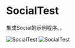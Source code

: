 SocialTest
=========

集成Social的示例程序。。

![SocialTest](https://raw.githubusercontent.com/luowei/iOS-demos/master/SocialTest/doc/a.png)
![SocialTest](https://raw.githubusercontent.com/luowei/iOS-demos/master/SocialTest/doc/b.png)